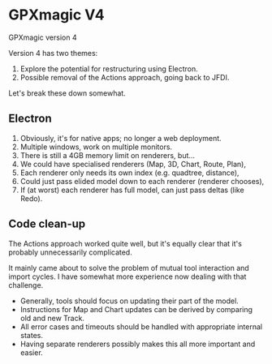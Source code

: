 # GPXmagic V4

GPXmagic version 4

Version 4 has two themes:

1. Explore the potential for restructuring using Electron.
2. Possible removal of the Actions approach, going back to JFDI.

Let's break these down somewhat.

## Electron

1. Obviously, it's for native apps; no longer a web deployment.
2. Multiple windows, work on multiple monitors.
3. There is still a 4GB memory limit on renderers, but...
4. We could have specialised renderers (Map, 3D, Chart, Route, Plan),
5. Each renderer only needs its own index (e.g. quadtree, distance),
6. Could just pass elided model down to each renderer (renderer chooses),
7. If (at worst) each renderer has full model, can just pass deltas (like Redo).

## Code clean-up

The Actions approach worked quite well, but it's equally clear that it's probably unnecessarily complicated.

It mainly came about to solve the problem of mutual tool interaction and import cycles.
I have somewhat more experience now dealing with that challenge.

* Generally, tools should focus on updating their part of the model.
* Instructions for Map and Chart updates can be derived by comparing old and new Track.
* All error cases and timeouts should be handled with appropriate internal states.
* Having separate renderers possibly makes this all more important and easier.


